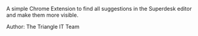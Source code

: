 A simple Chrome Extension to find all suggestions in the Superdesk editor and make them more visible.

Author: The Triangle IT Team

